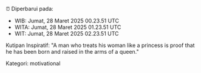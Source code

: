 ⏰ Diperbarui pada:
- WIB: Jumat, 28 Maret 2025 00.23.51 UTC
- WITA: Jumat, 28 Maret 2025 01.23.51 UTC
- WIT: Jumat, 28 Maret 2025 02.23.51 UTC

Kutipan Inspiratif:
"A man who treats his woman like a princess is proof that he has been born and raised in the arms of a queen."


Kategori: motivational

